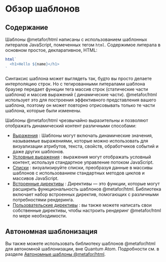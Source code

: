 # Обзор шаблонов

## Содержание

Шаблоны @metafor/html написаны с использованием шаблонных литералов JavaScript, помеченных тегом `html`. Содержимое литерала в основном простое, декларативное, HTML:

```javascript
html`
  <h1>Hello ${name}</h1>
`
```

Синтаксис шаблона может выглядеть так, будто вы просто делаете интерполяцию строк. Но с тегированными литералами шаблона браузер передает функции тега массив строк (статические части шаблона) и массив выражений (
динамические части). @metafor/html использует это для построения эффективного представления вашего шаблона, поэтому он может повторно отрисовывать только те части шаблона, которые были изменены.

Шаблоны @metafor/html чрезвычайно выразительны и позволяют отображать динамический контент различными способами:

- [Выражения](./expressions.md) : Шаблоны могут включать динамические значения, называемые выражениями, которые можно использовать для визуализации атрибутов, текста, свойств, обработчиков событий и даже других шаблонов.
- [Условные выражения](./conditionals.md) : выражения могут отображать условный контент, используя стандартное управление потоком JavaScript.
- [Списки](./lists.md) : визуализируйте списки, преобразуя данные в массивы шаблонов с использованием стандартных методов циклов и массивов JavaScript.
- [Встроенные директивы](./directives.md) : Директивы — это функции, которые могут расширить функциональность шаблонов @metafor/html. Библиотека включает набор встроенных директив, помогающих с различными потребностями рендеринга.
- [Пользовательские директивы](./custom-directives.md) : вы также можете написать свои собственные директивы, чтобы настроить рендеринг @metafor/html по мере необходимости.

## Автономная шаблонизация

Вы также можете использовать библиотеку шаблонов @metafor/html для автономной шаблонизации, вне Quantum Atom. Подробности см. в разделе [Автономные шаблоны @metafor/html](./standalone-templates.md).
